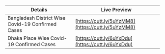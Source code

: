 
| Details                                            | Live Preview                                        |
|----------------------------------------------------|-----------------------------------------------------|
| Bangladesh District Wise Covid-19 Confirmed Cases  |  [https://cutt.ly/5uYzMM8](https://cutt.ly/5uYzMM8) |
| Dhaka Place Wise Covid-19 Confirmed Cases          |  [https://cutt.ly/6uYxDdu](https://cutt.ly/6uYxDdu) |

